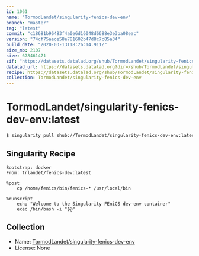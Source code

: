 ```yaml
---
id: 1061
name: "TormodLandet/singularity-fenics-dev-env"
branch: "master"
tag: "latest"
commit: "c18681b96483f4a0e6d16048d6688e3e3ba08eac"
version: "74cf75aece58e781602b47d8c7c85a34"
build_date: "2020-03-13T18:26:14.911Z"
size_mb: 2107
size: 678461471
sif: "https://datasets.datalad.org/shub/TormodLandet/singularity-fenics-dev-env/latest/2020-03-13-c18681b9-74cf75ae/74cf75aece58e781602b47d8c7c85a34.simg"
datalad_url: https://datasets.datalad.org?dir=/shub/TormodLandet/singularity-fenics-dev-env/latest/2020-03-13-c18681b9-74cf75ae/
recipe: https://datasets.datalad.org/shub/TormodLandet/singularity-fenics-dev-env/latest/2020-03-13-c18681b9-74cf75ae/Singularity
collection: TormodLandet/singularity-fenics-dev-env
---
```


# TormodLandet/singularity-fenics-dev-env:latest

```bash
$ singularity pull shub://TormodLandet/singularity-fenics-dev-env:latest
```

## Singularity Recipe

```singularity
Bootstrap: docker
From: trlandet/fenics-dev:latest

%post
    cp /home/fenics/bin/fenics-* /usr/local/bin

%runscript
    echo "Welcome to the Singularity FEniCS dev-env container"
    exec /bin/bash -i "$@"
```

## Collection

 - Name: [TormodLandet/singularity-fenics-dev-env](https://github.com/TormodLandet/singularity-fenics-dev-env)
 - License: None

